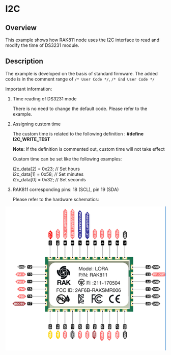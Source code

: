 # I2C

## Overview

This example shows how RAK811 node uses the I2C interface to read and modify the time of DS3231 module.



## Description

The example is developed on the basis of standard firmware. The added code is in the comment range of `/* User Code */`, `/* End User Code */`

Important information:

1. Time reading of DS3231 mode

    There is no need to change the default code. Please refer to the example.

2. Assigning custom time

    The custom time is related to the following definition : **#define I2C_WRITE_TEST**
    
    **Note:** If the definition is commented out, custom time will not take effect

    Custom time can be set like the following examples:

    i2c_data[2] = 0x23; // Set hours<br>
    i2c_data[1] = 0x58; // Set minutes <br>
    i2c_data[0] = 0x32; // Set seconds

3. RAK811 corresponding pins: 18 (SCL), pin 19 (SDA)  
  
    Please refer to the hardware schematics:  

<img src="../../../assets/rui/RAK811.png" alt="schematics" style="max-width:100%;">




